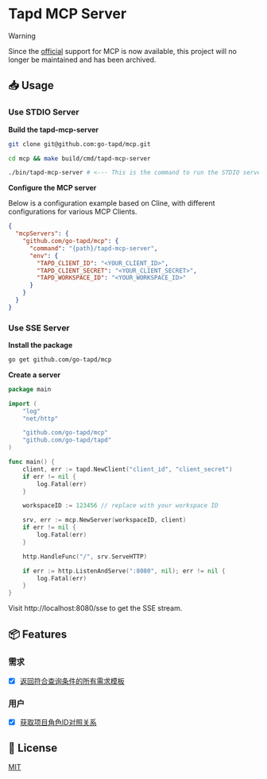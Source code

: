 # Tapd MCP Server

> [!WARNING]  
> Since the [official](https://mp.weixin.qq.com/s/mMynWpHrWIWxV-1ng8R_uA) support for MCP is now available, this project will no longer be maintained and has been archived.


## 📥 Usage

### Use STDIO Server

**Build the tapd-mcp-server**

```bash
git clone git@github.com:go-tapd/mcp.git

cd mcp && make build/cmd/tapd-mcp-server

./bin/tapd-mcp-server # <--- This is the command to run the STDIO server.
```

**Configure the MCP server**

Below is a configuration example based on Cline, with different configurations for various MCP Clients.

```json
{
  "mcpServers": {
    "github.com/go-tapd/mcp": {
      "command": "{path}/tapd-mcp-server",
      "env": {
        "TAPD_CLIENT_ID": "<YOUR_CLIENT_ID>",
        "TAPD_CLIENT_SECRET": "<YOUR_CLIENT_SECRET>",
        "TAPD_WORKSPACE_ID": "<YOUR_WORKSPACE_ID>"
      }
    }
  }
}
```

### Use SSE Server

**Install the package**

```bash
go get github.com/go-tapd/mcp
```

**Create a server**

```go
package main

import (
	"log"
	"net/http"

	"github.com/go-tapd/mcp"
	"github.com/go-tapd/tapd"
)

func main() {
	client, err := tapd.NewClient("client_id", "client_secret")
	if err != nil {
		log.Fatal(err)
	}

	workspaceID := 123456 // replace with your workspace ID

	srv, err := mcp.NewServer(workspaceID, client)
	if err != nil {
		log.Fatal(err)
	}

	http.HandleFunc("/", srv.ServeHTTP)

	if err := http.ListenAndServe(":8080", nil); err != nil {
		log.Fatal(err)
	}
}
```

Visit http://localhost:8080/sse to get the SSE stream.

## 📦 Features

### 需求

- [x] [返回符合查询条件的所有需求模板](https://open.tapd.cn/document/api-doc/API%E6%96%87%E6%A1%A3/api_reference/story/get_story_template_list.html)

### 用户

- [x] [获取项目角色ID对照关系](https://open.tapd.cn/document/api-doc/API%E6%96%87%E6%A1%A3/api_reference/user/get_roles.html)

## 📄 License

[MIT](LICENSE)
